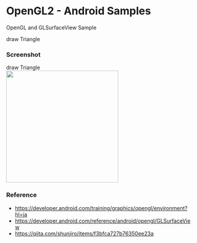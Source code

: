 OpenGL2 - Android Samples
===============

OpenGL and GLSurfaceView Sample <br/>

draw Triangle <br/>

### Screenshot <br/>
draw Triangle <br/>
<image src="https://raw.githubusercontent.com/ohwada/Android_Samples/master/OpenGL2/screenshot/opengl2_main.png" width="300" /><br/>

### Reference <br/>
- https://developer.android.com/training/graphics/opengl/environment?hl=ja
- https://developer.android.com/reference/android/opengl/GLSurfaceView
- https://qiita.com/shunjiro/items/f3bfca727b76350ee23a

